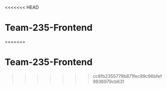<<<<<<< HEAD
 # Team-235-Frontend
=======
# Team-235-Frontend
>>>>>>> cc8fb2355779b871fec99c96bfef9936979cb631
